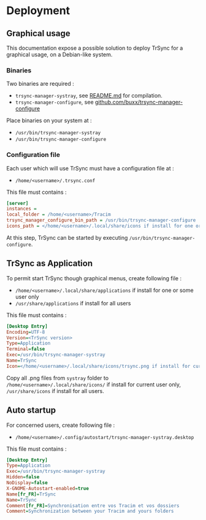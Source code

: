 # Deployment

## Graphical usage

This documentation expose a possible solution to deploy TrSync for a graphical usage, on a Debian-like system.

### Binaries

Two binaries are required :

* `trsync-manager-systray`, see [README.md](../README.md) for compilation.
* `trsync-manager-configure`, see [github.com/buxx/trsync-manager-configure](https://github.com/buxx/trsync-manager-configure)

Place binaries on your system at :

* `/usr/bin/trsync-manager-systray`
* `/usr/bin/trsync-manager-configure`

### Configuration file

Each user which will use TrSync must have a configuration file at :

* `/home/<username>/.trsync.conf`

This file must contains :

```ini
[server]
instances =
local_folder = /home/<username>/Tracim
trsync_manager_configure_bin_path = /usr/bin/trsync-manager-configure
icons_path = </home/<username>/.local/share/icons if install for one or some user only, /usr/share/icons if install for all users>
```

At this step, TrSync can be started by executing `/usr/bin/trsync-manager-configure`.

## TrSync as Application

To permit start TrSync though graphical menus, create following file :

* `/home/<username>/.local/share/applications` if install for one or some user only
* `/usr/share/applications` if install for all users

This file must contains :

```ini
[Desktop Entry]
Encoding=UTF-8
Version=<TrSync version>
Type=Application
Terminal=false
Exec=/usr/bin/trsync-manager-systray
Name=TrSync
Icon=</home/<username>/.local/share/icons/trsync.png if install for current user only, /usr/share/icons/trsync.png if install for all users>
```

Copy all .png files from `systray` folder to `/home/<username>/.local/share/icons/` if install for current user only, `/usr/share/icons` if install for all users.

## Auto startup

For concerned users, create following file :

* `/home/<username>/.config/autostart/trsync-manager-systray.desktop`

This file must contains :

```ini
[Desktop Entry]
Type=Application
Exec=/usr/bin/trsync-manager-systray
Hidden=false
NoDisplay=false
X-GNOME-Autostart-enabled=true
Name[fr_FR]=TrSync
Name=TrSync
Comment[fr_FR]=Synchronisation entre vos Tracim et vos dossiers
Comment=Synchronization between your Tracim and yours folders
```

